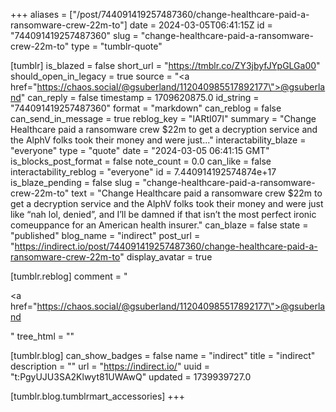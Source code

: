 +++
aliases = ["/post/744091419257487360/change-healthcare-paid-a-ransomware-crew-22m-to"]
date = 2024-03-05T06:41:15Z
id = "744091419257487360"
slug = "change-healthcare-paid-a-ransomware-crew-22m-to"
type = "tumblr-quote"

[tumblr]
is_blazed = false
short_url = "https://tmblr.co/ZY3jbyfJYpGLGa00"
should_open_in_legacy = true
source = "<a href=\"https://chaos.social/@gsuberland/112040985517892177\">@gsuberland</a>"
can_reply = false
timestamp = 1709620875.0
id_string = "744091419257487360"
format = "markdown"
can_reblog = false
can_send_in_message = true
reblog_key = "lARtI07I"
summary = "Change Healthcare paid a ransomware crew $22m to get a decryption service and the AlphV folks took their money and were just..."
interactability_blaze = "everyone"
type = "quote"
date = "2024-03-05 06:41:15 GMT"
is_blocks_post_format = false
note_count = 0.0
can_like = false
interactability_reblog = "everyone"
id = 7.440914192574874e+17
is_blaze_pending = false
slug = "change-healthcare-paid-a-ransomware-crew-22m-to"
text = "Change Healthcare paid a ransomware crew $22m to get a decryption service and the AlphV folks took their money and were just like &ldquo;nah lol, denied&rdquo;, and I&rsquo;ll be damned if that isn&rsquo;t the most perfect ironic comeuppance for an American health insurer."
can_blaze = false
state = "published"
blog_name = "indirect"
post_url = "https://indirect.io/post/744091419257487360/change-healthcare-paid-a-ransomware-crew-22m-to"
display_avatar = true

[tumblr.reblog]
comment = "<p><a href=\"https://chaos.social/@gsuberland/112040985517892177\">@gsuberland</a></p>"
tree_html = ""

[tumblr.blog]
can_show_badges = false
name = "indirect"
title = "indirect"
description = ""
url = "https://indirect.io/"
uuid = "t:PgyUJU3SA2Klwyt81UWAwQ"
updated = 1739939727.0

[tumblr.blog.tumblrmart_accessories]
+++
